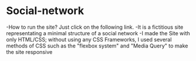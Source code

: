 # Social-network
-How to run the site? Just click on the following link.
-It is a fictitious site representating a minimal structure of a social network
-I made the Site with only HTML/CSS; without using any CSS Frameworks, I used several methods of CSS such as the "flexbox system" and "Media Query" to make the site responsive

